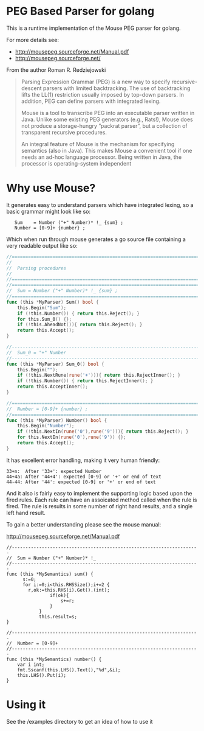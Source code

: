 # PEG Based Parser for golang

This is a runtime implementation of the Mouse PEG parser for golang. 

For more details see:

 * http://mousepeg.sourceforge.net/Manual.pdf
 * http://mousepeg.sourceforge.net/

From the author Roman R. Redziejowski

> Parsing Expression Grammar (PEG) is a new way to specify recursive-descent parsers with
> limited backtracking. The use of backtracking lifts the LL(1) restriction usually imposed by
> top-down parsers. In addition, PEG can define parsers with integrated lexing.
>
> Mouse is a tool to transcribe PEG into an executable parser written in Java. Unlike some
> existing PEG generators (e.g., Rats!), Mouse does not produce a storage-hungry ”packrat
> parser”, but a collection of transparent recursive procedures.
>
> An integral feature of Mouse is the mechanism for specifying semantics (also in Java). This
> makes Mouse a convenient tool if one needs an ad-hoc language processor. Being written in
> Java, the processor is operating-system independent

# Why use Mouse?

It generates easy to understand parsers which have integrated lexing, so a basic grammar
might look like so:

```
   Sum    = Number ("+" Number)* !_ {sum} ;
   Number = [0-9]+ {number} ;
``` 

Which when run through mouse generates a go source file containing a very readable
output like so:

```go
//=========================================================================
//
//  Parsing procedures
//
//=========================================================================
//=======================================================================
//  Sum = Number ("+" Number)* !_ {sum} ;
//=======================================================================
func (this *MyParser) Sum() bool {
	this.Begin("Sum");
	if (!this.Number()) { return this.Reject(); }
	for this.Sum_0() {};
	if (!this.AheadNot()){ return this.Reject(); }
	return this.Accept();
}

//---------------------------------------------------------------------
//  Sum_0 = "+" Number
//---------------------------------------------------------------------
func (this *MyParser) Sum_0() bool {
	this.Begin("");
	if (!this.NextRune(rune('+'))){ return this.RejectInner(); }
	if (!this.Number()) { return this.RejectInner(); }
	return this.AcceptInner();
}

//=======================================================================
//  Number = [0-9]+ {number} ;
//=======================================================================
func (this *MyParser) Number() bool {
	this.Begin("Number");
	if (!this.NextIn(rune('0'),rune('9'))){ return this.Reject(); }
	for this.NextIn(rune('0'),rune('9')) {};
	return this.Accept();
}
```

It has excellent error handling, making it very human friendly:

```
33+n:  After '33+': expected Number
44+4a: After '44+4': expected [0-9] or '+' or end of text
44-44: After '44': expected [0-9] or '+' or end of text
```

And it also is fairly easy to implement the supporting logic 
based upon the fired rules. Each rule can have an assoicated
method called when the rule is fired. The rule is results in some
number of right hand results, and a single left hand result. 

To gain a better understanding please see the mouse manual:

http://mousepeg.sourceforge.net/Manual.pdf

```
//---------------------------------------------------------------------
//  Sum = Number ("+" Number)* !_
//---------------------------------------------------------------------
func (this *MySemantics) sum() {
      s:=0;
      for i:=0;i<this.RHSSize();i+=2 {
        r,ok:=this.RHS(i).Get().(int);
				if(ok){
					s+=r;
				}
			}
			this.result=s;
}

//---------------------------------------------------------------------
//  Number = [0-9]+
//---------------------------------------------------------------------
func (this *MySemantics) number() {
	var i int;
	fmt.Sscanf(this.LHS().Text(),"%d",&i);
	this.LHS().Put(i);
}
```

# Using it
	
See the /examples directory to get an idea of how to use it

